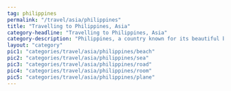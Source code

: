 ```yaml
---
tag: philippines
permalink: "/travel/asia/philippines"
title: "Travelling to Philippines, Asia"
category-headline: "Travelling to Philippines, Asia"
category-description: "Philippines, a country known for its beautiful beaches and friendly people."
layout: "category"
pic1: "categories/travel/asia/philippines/beach"
pic2: "categories/travel/asia/philippines/sea"
pic3: "categories/travel/asia/philippines/road"
pic4: "categories/travel/asia/philippines/room"
pic5: "categories/travel/asia/philippines/plane"
---
```

